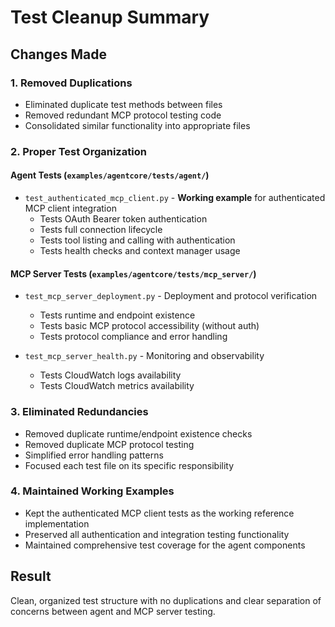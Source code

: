 # Test Cleanup Summary

## Changes Made

### 1. Removed Duplications
- Eliminated duplicate test methods between files
- Removed redundant MCP protocol testing code
- Consolidated similar functionality into appropriate files

### 2. Proper Test Organization

#### Agent Tests (`examples/agentcore/tests/agent/`)
- `test_authenticated_mcp_client.py` - **Working example** for authenticated MCP client integration
  - Tests OAuth Bearer token authentication
  - Tests full connection lifecycle
  - Tests tool listing and calling with authentication
  - Tests health checks and context manager usage

#### MCP Server Tests (`examples/agentcore/tests/mcp_server/`)
- `test_mcp_server_deployment.py` - Deployment and protocol verification
  - Tests runtime and endpoint existence
  - Tests basic MCP protocol accessibility (without auth)
  - Tests protocol compliance and error handling
  
- `test_mcp_server_health.py` - Monitoring and observability
  - Tests CloudWatch logs availability
  - Tests CloudWatch metrics availability

### 3. Eliminated Redundancies
- Removed duplicate runtime/endpoint existence checks
- Removed duplicate MCP protocol testing
- Simplified error handling patterns
- Focused each test file on its specific responsibility

### 4. Maintained Working Examples
- Kept the authenticated MCP client tests as the working reference implementation
- Preserved all authentication and integration testing functionality
- Maintained comprehensive test coverage for the agent components

## Result
Clean, organized test structure with no duplications and clear separation of concerns between agent and MCP server testing.